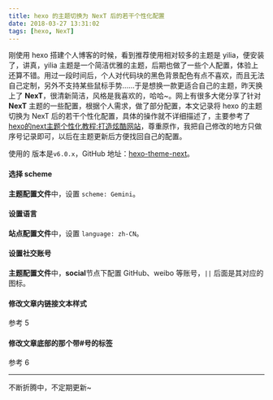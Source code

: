 ```yaml
---
title: hexo 的主题切换为 NexT 后的若干个性化配置
date: 2018-03-27 13:31:02
tags: [hexo, NexT]
---
```


刚使用 hexo 搭建个人博客的时候，看到推荐使用相对较多的主题是 yilia，便安装了，讲真，yilia 主题是一个简洁优雅的主题，后期也做了一些个人配置，体验上还算不错。用过一段时间后，个人对代码块的黑色背景配色有点不喜欢，而且无法自己定制，另外不支持某些鼠标手势......于是想换一款更适合自己的主题，昨天换上了 **NexT**，很清新简洁，风格是我喜欢的，哈哈~。网上有很多大佬分享了针对 **NexT** 主题的一些配置，根据个人需求，做了部分配置，本文记录将 hexo 的主题切换为 NexT 后的若干个性化配置，具体的操作就不详细描述了，主要参考了[hexo的next主题个性化教程:打造炫酷网站](https://www.jianshu.com/p/f054333ac9e6)，尊重原作，我把自己修改的地方只做序号记录即可，以后在主题更新后方便找回自己的配置。
<!--more-->

使用的 版本是`v6.0.x`，GitHub 地址：[hexo-theme-next](https://github.com/theme-next/hexo-theme-next)。

#### 选择 scheme
**主题配置文件**中，设置 `scheme: Gemini`。

#### 设置语言
**站点配置文件**中，设置 `language: zh-CN`。

#### 设置社交账号
**主题配置文件**中，**social**节点下配置 GitHub、weibo 等账号，`||` 后面是其对应的图标。

#### 修改文章内链接文本样式
参考 5

#### 修改文章底部的那个带#号的标签
参考 6


---

不断折腾中，不定期更新~
